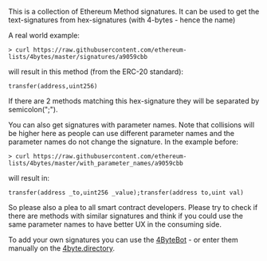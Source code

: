 This is a collection of Ethereum Method signatures. It can be used to get the text-signatures from hex-signatures (with 4-bytes - hence the name)

A real world example:
```
> curl https://raw.githubusercontent.com/ethereum-lists/4bytes/master/signatures/a9059cbb
```

will result in this method (from the ERC-20 standard):

```
transfer(address,uint256)
```

If there are 2 methods matching this hex-signature they will be separated by semicolon(";").

You can also get signatures with parameter names. Note that collisions will be higher here as people can use different parameter names and the parameter names do not change the signature. In the example before:

```
> curl https://raw.githubusercontent.com/ethereum-lists/4bytes/master/with_parameter_names/a9059cbb
```

will result in:

```
transfer(address _to,uint256 _value);transfer(address to,uint val)
```

So please also a plea to all smart contract developers. Please try to check if there are methods with similar signatures and think if you could use the same parameter names to have better UX in the consuming side.

To add your own signatures you can use the [4ByteBot](https://github.com/apps/4bytebot) - or enter them manually on the [4byte.directory](https://www.4byte.directory).
